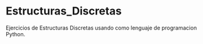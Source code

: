 # Estructuras_Discretas
Ejercicios de Estructuras Discretas usando como lenguaje de programacion Python.
